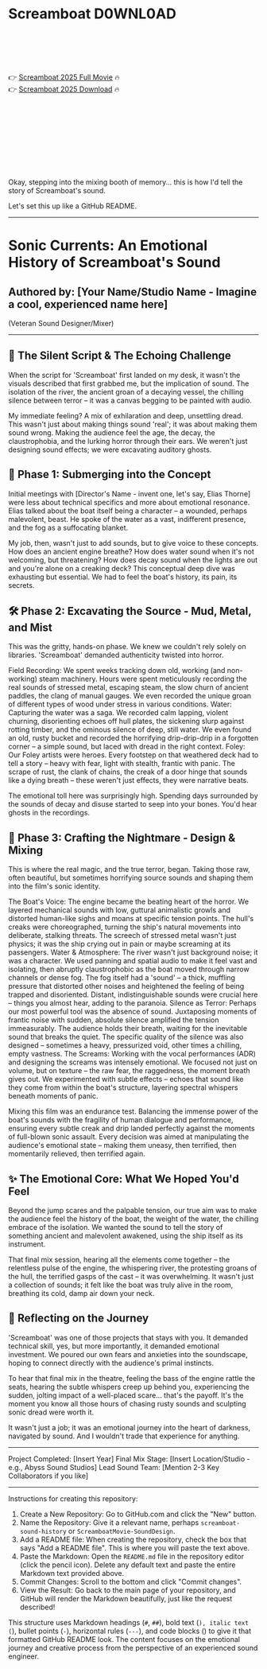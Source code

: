 # Screamboat D0WNL0AD

<br><br><br><br>


👉 <a href="https://Troy-prefeedlifi1972.github.io/fajvaowwvg/">Screamboat 2025 Full Movie</a> 🔥
<br>
👉 <a href="https://Troy-prefeedlifi1972.github.io/fajvaowwvg/">Screamboat 2025 Download</a> 🔥


<br><br><br><br><br><br><br><br>


Okay, stepping into the mixing booth of memory... this is how I'd tell the story of Screamboat's sound.

Let's set this up like a GitHub README.

---


# Sonic Currents: An Emotional History of Screamboat's Sound

## Authored by: [Your Name/Studio Name - Imagine a cool, experienced name here]
(Veteran Sound Designer/Mixer)

---

## 🚢 The Silent Script & The Echoing Challenge

When the script for 'Screamboat' first landed on my desk, it wasn't the visuals described that first grabbed me, but the implication of sound. The isolation of the river, the ancient groan of a decaying vessel, the chilling silence between terror – it was a canvas begging to be painted with audio.

My immediate feeling? A mix of exhilaration and deep, unsettling dread. This wasn't just about making things sound 'real'; it was about making them sound wrong. Making the audience feel the age, the decay, the claustrophobia, and the lurking horror through their ears. We weren't just designing sound effects; we were excavating auditory ghosts.

## 🌊 Phase 1: Submerging into the Concept

Initial meetings with [Director's Name - invent one, let's say, Elias Thorne] were less about technical specifics and more about emotional resonance. Elias talked about the boat itself being a character – a wounded, perhaps malevolent, beast. He spoke of the water as a vast, indifferent presence, and the fog as a suffocating blanket.

My job, then, wasn't just to add sounds, but to give voice to these concepts. How does an ancient engine breathe? How does water sound when it's not welcoming, but threatening? How does decay sound when the lights are out and you're alone on a creaking deck? This conceptual deep dive was exhausting but essential. We had to feel the boat's history, its pain, its secrets.

## 🛠️ Phase 2: Excavating the Source - Mud, Metal, and Mist

This was the gritty, hands-on phase. We knew we couldn't rely solely on libraries. 'Screamboat' demanded authenticity twisted into horror.

   Field Recording: We spent weeks tracking down old, working (and non-working) steam machinery. Hours were spent meticulously recording the real sounds of stressed metal, escaping steam, the slow churn of ancient paddles, the clang of manual gauges. We even recorded the unique groan of different types of wood under stress in various conditions.
   Water: Capturing the water was a saga. We recorded calm lapping, violent churning, disorienting echoes off hull plates, the sickening slurp against rotting timber, and the ominous silence of deep, still water. We even found an old, rusty bucket and recorded the horrifying drip-drip-drip in a forgotten corner – a simple sound, but laced with dread in the right context.
   Foley: Our Foley artists were heroes. Every footstep on that weathered deck had to tell a story – heavy with fear, light with stealth, frantic with panic. The scrape of rust, the clank of chains, the creak of a door hinge that sounds like a dying breath – these weren't just effects, they were narrative beats.

The emotional toll here was surprisingly high. Spending days surrounded by the sounds of decay and disuse started to seep into your bones. You'd hear ghosts in the recordings.

## 👻 Phase 3: Crafting the Nightmare - Design & Mixing

This is where the real magic, and the true terror, began. Taking those raw, often beautiful, but sometimes horrifying source sounds and shaping them into the film's sonic identity.

   The Boat's Voice: The engine became the beating heart of the horror. We layered mechanical sounds with low, guttural animalistic growls and distorted human-like sighs and moans at specific tension points. The hull's creaks were choreographed, turning the ship's natural movements into deliberate, stalking threats. The screech of stressed metal wasn't just physics; it was the ship crying out in pain or maybe screaming at its passengers.
   Water & Atmosphere: The river wasn't just background noise; it was a character. We used panning and spatial audio to make it feel vast and isolating, then abruptly claustrophobic as the boat moved through narrow channels or dense fog. The fog itself had a 'sound' – a thick, muffling pressure that distorted other noises and heightened the feeling of being trapped and disoriented. Distant, indistinguishable sounds were crucial here – things you almost hear, adding to the paranoia.
   Silence as Terror: Perhaps our most powerful tool was the absence of sound. Juxtaposing moments of frantic noise with sudden, absolute silence amplified the tension immeasurably. The audience holds their breath, waiting for the inevitable sound that breaks the quiet. The specific quality of the silence was also designed – sometimes a heavy, pressurized void, other times a chilling, empty vastness.
   The Screams: Working with the vocal performances (ADR) and designing the screams was intensely emotional. We focused not just on volume, but on texture – the raw fear, the raggedness, the moment breath gives out. We experimented with subtle effects – echoes that sound like they come from within the boat's structure, layering spectral whispers beneath moments of panic.

Mixing this film was an endurance test. Balancing the immense power of the boat's sounds with the fragility of human dialogue and performance, ensuring every subtle creak and drip landed perfectly against the moments of full-blown sonic assault. Every decision was aimed at manipulating the audience's emotional state – making them uneasy, then terrified, then momentarily relieved, then terrified again.

## ✨ The Emotional Core: What We Hoped You'd Feel

Beyond the jump scares and the palpable tension, our true aim was to make the audience feel the history of the boat, the weight of the water, the chilling embrace of the isolation. We wanted the sound to tell the story of something ancient and malevolent awakened, using the ship itself as its instrument.

That final mix session, hearing all the elements come together – the relentless pulse of the engine, the whispering river, the protesting groans of the hull, the terrified gasps of the cast – it was overwhelming. It wasn't just a collection of sounds; it felt like the boat was truly alive in the room, breathing its cold, damp air down your neck.

## 🙏 Reflecting on the Journey

'Screamboat' was one of those projects that stays with you. It demanded technical skill, yes, but more importantly, it demanded emotional investment. We poured our own fears and anxieties into the soundscape, hoping to connect directly with the audience's primal instincts.

To hear that final mix in the theatre, feeling the bass of the engine rattle the seats, hearing the subtle whispers creep up behind you, experiencing the sudden, jolting impact of a well-placed scare... that's the payoff. It's the moment you know all those hours of chasing rusty sounds and sculpting sonic dread were worth it.

It wasn't just a job; it was an emotional journey into the heart of darkness, navigated by sound. And I wouldn't trade that experience for anything.

---

Project Completed: [Insert Year]
Final Mix Stage: [Insert Location/Studio - e.g., Abyss Sound Studios]
Lead Sound Team: [Mention 2-3 Key Collaborators if you like]


---

Instructions for creating this repository:

1.  Create a New Repository: Go to GitHub.com and click the "New" button.
2.  Name the Repository: Give it a relevant name, perhaps `screamboat-sound-history` or `ScreamboatMovie-SoundDesign`.
3.  Add a README file: When creating the repository, check the box that says "Add a README file". This is where you will paste the text above.
4.  Paste the Markdown: Open the `README.md` file in the repository editor (click the pencil icon). Delete any default text and paste the entire Markdown text provided above.
5.  Commit Changes: Scroll to the bottom and click "Commit changes".
6.  View the Result: Go back to the main page of your repository, and GitHub will render the Markdown beautifully, just like the request described!

This structure uses Markdown headings (`#`, `##`), bold text (``), italic text (``), bullet points (`-`), horizontal rules (`---`), and code blocks () to give it that formatted GitHub README look. The content focuses on the emotional journey and creative process from the perspective of an experienced sound engineer.

